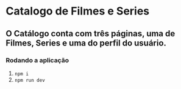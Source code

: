 # Catalogo de Filmes e Series
O Catálogo conta com três páginas, uma de Filmes, Series e uma do perfil do usuário.
---
### Rodando a aplicação
1. `npm i`
2. `npm run dev`
